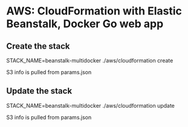 # AWS: CloudFormation with Elastic Beanstalk, Docker Go web app

## Create the stack ##
STACK_NAME=beanstalk-multidocker ./aws/cloudformation create

S3 info is pulled from params.json

## Update the stack ##
STACK_NAME=beanstalk-multidocker ./aws/cloudformation update

S3 info is pulled from params.json
